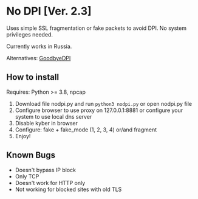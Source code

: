 # No DPI [Ver. 2.3]
Uses simple SSL fragmentation or fake packets to avoid DPI.
No system privileges needed.

Currently works in Russia.

Alternatives: [GoodbyeDPI](https://github.com/ValdikSS/GoodbyeDPI)

## How to install

Requires: Python >= 3.8, npcap

1) Download file nodpi.py and run `python3 nodpi.py` or open nodpi.py file
2) Configure browser to use proxy on 127.0.0.1:8881 or configure your system to use local dns server
3) Disable kyber in browser
4) Configure: fake + fake_mode (1, 2, 3, 4) or/and fragment
5) Enjoy!

## Known Bugs

- Doesn't bypass IP block
- Only TCP
- Doesn't work for HTTP only
- Not working for blocked sites with old TLS
